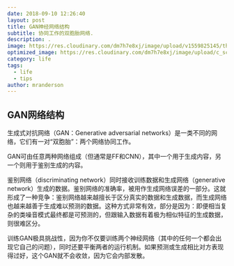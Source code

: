 ```yaml
---
date: 2018-09-10 12:26:40
layout: post
title: GAN神经网络结构
subtitle: 协同工作的双胞胎网络.
description: .
image: https://res.cloudinary.com/dm7h7e8xj/image/upload/v1559825145/theme16_o0seet.jpg
optimized_image: https://res.cloudinary.com/dm7h7e8xj/image/upload/c_scale,w_380/v1559825145/theme16_o0seet.jpg
category: life
tags:
  - life
  - tips
author: mranderson
---
```


## GAN网络结构

生成式对抗网络（GAN：Generative adversarial networks）是一类不同的网络，它们有一对“双胞胎”：两个网络协同工作。

GAN可由任意两种网络组成（但通常是FF和CNN），其中一个用于生成内容，另一个则用于鉴别生成的内容。

鉴别网络（discriminating network）同时接收训练数据和生成网络（generative network）生成的数据。鉴别网络的准确率，被用作生成网络误差的一部分。这就形成了一种竞争：鉴别网络越来越擅长于区分真实的数据和生成数据，而生成网络也越来越善于生成难以预测的数据。这种方式非常有效，部分是因为：即便相当复杂的类噪音模式最终都是可预测的，但跟输入数据有着极为相似特征的生成数据，则很难区分。

训练GAN极具挑战性，因为你不仅要训练两个神经网络（其中的任何一个都会出现它自己的问题），同时还要平衡两者的运行机制。如果预测或生成相比对方表现得过好，这个GAN就不会收敛，因为它会内部发散。









